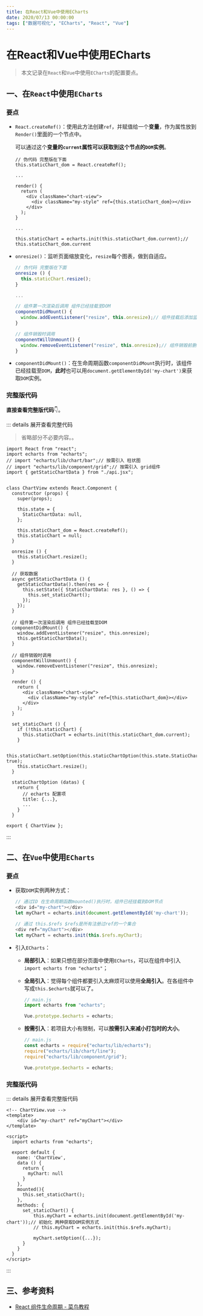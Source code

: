 ```yaml
---
title: 在React和Vue中使用ECharts
date: 2020/07/13 00:00:00
tags: ["数据可视化", "ECharts", "React", "Vue"]
---
```


# 在React和Vue中使用ECharts

<ClientOnly>
  <display-bar :displayData="$frontmatter"></display-bar>
</ClientOnly>

> 本文记录在`React`和`Vue`中使用`ECharts`的配置要点。

## 一、在`React`中使用`ECharts`

### 要点

* `React.createRef()`：使用此方法创建`ref`，并赋值给一个**变量**，作为属性放到`Render()`里面的一个节点中。

  可以通过这个**变量的`current`属性可以获取到这个节点的`DOM`实例**。

  ```js{9,16}
  // 伪代码 完整版在下面
  this.staticChart_dom = React.createRef();

  ...

  render() {
    return (
      <div className="chart-view">
        <div className="my-style" ref={this.staticChart_dom}></div>
      </div>
    );
  }

  ...

  this.staticChart = echarts.init(this.staticChart_dom.current);// this.staticChart_dom.current
  ```

* `onresize()`：监听页面缩放变化，`resize`每个图表，做到自适应。

  ```js
  // 伪代码 完整版在下面
  onresize () {
    this.staticChart.resize();
  }

  ...

  // 组件第一次渲染后调用 组件已经挂载至DOM
  componentDidMount() {
    window.addEventListener("resize", this.onresize);// 组件挂载后添加监听
  }

  // 组件销毁时调用
  componentWillUnmount() {
    window.removeEventListener("resize", this.onresize);// 组件销毁前删除监听
  }
  ```

* `componentDidMount()`：在生命周期函数`componentDidMount`执行时，该组件已经挂载至`DOM`，**此时**也可以用`document.getElementById('my-chart')`来获取`DOM`实例。

### 完整版代码

**直接查看完整版代码**👇。

::: details 展开查看完整代码

> 省略部分不必要内容。。

```jsx{45}
import React from "react";
import echarts from "echarts";
// import "echarts/lib/chart/bar";// 按需引入 柱状图
// import "echarts/lib/component/grid";// 按需引入 grid组件
import { getStaticChartData } from "./api.jsx";


class ChartView extends React.Component {
  constructor (props) {
    super(props);

    this.state = {
      StaticChartData: null,
    };

    this.staticChart_dom = React.createRef();
    this.staticChart = null;
  }

  onresize () {
    this.staticChart.resize();
  }

  // 获取数据
  async getStaticChartData () {
    getStaticChartData().then(res => {
      this.setState({ StaticChartData: res }, () => {
        this.set_staticChart();
      });
    });
  }

  // 组件第一次渲染后调用 组件已经挂载至DOM
  componentDidMount() {
    window.addEventListener("resize", this.onresize);
    this.getStaticChartData();
  }

  // 组件销毁时调用
  componentWillUnmount() {
    window.removeEventListener("resize", this.onresize);
  }

  render () {
    return (
      <div className="chart-view">
        <div className="my-style" ref={this.staticChart_dom}></div>
      </div>
    );
  }

  set_staticChart () {
    if (!this.staticChart) {
      this.staticChart = echarts.init(this.staticChart_dom.current);
    }

    this.staticChart.setOption(this.staticChartOption(this.state.StaticChartData), true);
    this.staticChart.resize();
  }

  staticChartOption (datas) {
    return {
      // echarts 配置项
      title: {...},
      ...
    }
  }

export { ChartView };

```

:::

## 二、在`Vue`中使用`ECharts`

### 要点

* 获取`DOM`实例两种方式：

  ```js
  // 通过ID 在生命周期函数mounted()执行时，组件已经挂载到DOM节点
  <div id="my-chart"></div>
  let myChart = echarts.init(document.getElementById('my-chart'));

  // 通过 this.$refs $refs是所有注册过ref的一个集合
  <div ref="myChart"></div>
  let myChart = echarts.init(this.$refs.myChart);
  ```

* 引入`ECharts`：

  * **局部引入**：如果只想在部分页面中使用`ECharts`，可以在组件中引入`import echarts from "echarts"`；

  * **全局引入**：觉得每个组件都要引入太麻烦可以使用**全局引入**。在各组件中写成`this.$echarts`就可以了。

    ```js
    // main.js
    import echarts from "echarts";

    Vue.prototype.$echarts = echarts;
    ```

  * **按需引入**：若项目大小有限制，可以**按需引入来减小打包时的大小**。

    ```js
    // main.js
    const echarts = require("echarts/lib/echarts");
    require("echarts/lib/chart/line");
    require("echarts/lib/component/grid");

    Vue.prototype.$echarts = echarts;
    ```

### 完整版代码

::: details 展开查看完整版代码

```vue
<!-- ChartView.vue -->
<template>
	<div id="my-chart" ref="myChart"></div>
</template>

<script>
  import echarts from "echarts";

  export default {
    name: 'ChartView',
    data () {
      return {
      	myChart: null
      }
    },
    mounted(){
      this.set_staticChart();
    },
    methods: {
      set_staticChart() {
          this.myChart = echarts.init(document.getElementById('my-chart'));// 初始化 两种获取DOM实例方式
          // this.myChart = echarts.init(this.$refs.myChart);

          myChart.setOption({...});
      }
    }
  }
</script>

```

:::

## 三、参考资料

* [React 组件生命周期 - 菜鸟教程](https://www.runoob.com/react/react-component-life-cycle.html)

